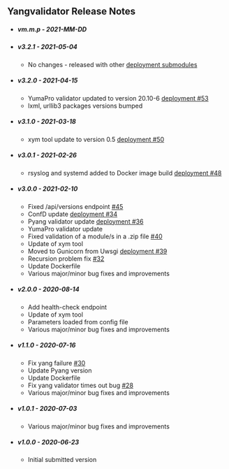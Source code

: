 ## Yangvalidator Release Notes

* ##### vm.m.p - 2021-MM-DD

* ##### v3.2.1 - 2021-05-04

  * No changes - released with other [deployment submodules](https://github.com/YangCatalog/deployment)

* ##### v3.2.0 - 2021-04-15

  * YumaPro validator updated to version 20.10-6 [deployment #53](https://github.com/YangCatalog/deployment/issues/53)
  * lxml, urllib3 packages versions bumped

* ##### v3.1.0 - 2021-03-18

  * xym tool update to version 0.5 [deployment #50](https://github.com/YangCatalog/deployment/issues/50)

* ##### v3.0.1 - 2021-02-26

  * rsyslog and systemd added to Docker image build [deployment #48](https://github.com/YangCatalog/deployment/issues/48)

* ##### v3.0.0 - 2021-02-10

  * Fixed /api/versions endpoint [#45](https://github.com/YangCatalog/bottle-yang-extractor-validator/issues/45)
  * ConfD update [deployment #34](https://github.com/YangCatalog/deployment/issues/34)
  * Pyang validator update  [deployment #36]( https://github.com/YangCatalog/deployment/issues/36)
  * YumaPro validator update
  * Fixed validation of a module/s in a .zip file [#40](https://github.com/YangCatalog/bottle-yang-extractor-validator/issues/40)
  * Update of xym tool
  * Moved to Gunicorn from Uwsgi [deployment #39](https://github.com/YangCatalog/deployment/issues/39)
  * Recursion problem fix [#32](https://github.com/YangCatalog/bottle-yang-extractor-validator/issues/32)
  * Update Dockerfile
  * Various major/minor bug fixes and improvements

* ##### v2.0.0 - 2020-08-14

  * Add health-check endpoint
  * Update of xym tool
  * Parameters loaded from config file
  * Various major/minor bug fixes and improvements

* ##### v1.1.0 - 2020-07-16

  * Fix yang failure [#30](https://github.com/YangCatalog/bottle-yang-extractor-validator/issues/30)
  * Update Pyang version
  * Update Dockerfile
  * Fix yang validator times out bug [#28](https://github.com/YangCatalog/bottle-yang-extractor-validator/issues/28)
  * Various major/minor bug fixes and improvements

* ##### v1.0.1 - 2020-07-03

  * Various major/minor bug fixes and improvements

* ##### v1.0.0 - 2020-06-23

  * Initial submitted version
